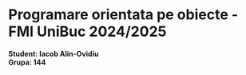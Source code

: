 # Programare orientata pe obiecte - FMI UniBuc 2024/2025
**Student: Iacob Alin-Ovidiu** </br>
**Grupa: 144**
